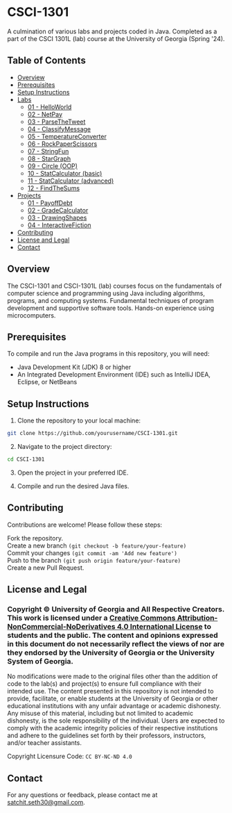 # CSCI-1301

A culmination of various labs and projects coded in Java. Completed as a part of the CSCI 1301L (lab) course at the University of Georgia (Spring '24).

## Table of Contents
- [Overview](#overview)
- [Prerequisites](#prerequisites)
- [Setup Instructions](#setup-instructions)
- [Labs](https://github.com/sseth30/CSCI-1301/tree/033d5a81a3ae591a8f61fb4130c2019ca179a2f0/Labs)
  - [01 - HelloWorld](https://github.com/sseth30/CSCI-1301/tree/033d5a81a3ae591a8f61fb4130c2019ca179a2f0/Labs/01%20-%20HelloWorld)
  - [02 - NetPay](https://github.com/sseth30/CSCI-1301/tree/033d5a81a3ae591a8f61fb4130c2019ca179a2f0/Labs/02%20-%20NetPay)
  - [03 - ParseTheTweet](https://github.com/sseth30/CSCI-1301/tree/033d5a81a3ae591a8f61fb4130c2019ca179a2f0/Labs/03%20-%20ParseTheTweet)
  - [04 - ClassifyMessage](https://github.com/sseth30/CSCI-1301/tree/033d5a81a3ae591a8f61fb4130c2019ca179a2f0/Labs/04%20-%20ClassifyMessage)
  - [05 - TemperatureConverter](https://github.com/sseth30/CSCI-1301/tree/033d5a81a3ae591a8f61fb4130c2019ca179a2f0/Labs/05%20-%20TemperatureConverter)
  - [06 - RockPaperScissors](https://github.com/sseth30/CSCI-1301/tree/033d5a81a3ae591a8f61fb4130c2019ca179a2f0/Labs/06%20-%20RockPaperScissors)
  - [07 - StringFun](https://github.com/sseth30/CSCI-1301/tree/033d5a81a3ae591a8f61fb4130c2019ca179a2f0/Labs/07%20-%20StringFun)
  - [08 - StarGraph](https://github.com/sseth30/CSCI-1301/tree/033d5a81a3ae591a8f61fb4130c2019ca179a2f0/Labs/08%20-%20StarGraph)
  - [09 - Circle (OOP)](https://github.com/sseth30/CSCI-1301/tree/033d5a81a3ae591a8f61fb4130c2019ca179a2f0/Labs/09%20-%20Circle%20(OOP))
  - [10 - StatCalculator (basic)](https://github.com/sseth30/CSCI-1301/tree/033d5a81a3ae591a8f61fb4130c2019ca179a2f0/Labs/10%20-%20StatCalculator%20(basic))
  - [11 - StatCalculator (advanced)](https://github.com/sseth30/CSCI-1301/tree/033d5a81a3ae591a8f61fb4130c2019ca179a2f0/Labs/11%20-%20StatCalculator%20(advanced))
  - [12 - FindTheSums](https://github.com/sseth30/CSCI-1301/tree/033d5a81a3ae591a8f61fb4130c2019ca179a2f0/Labs/12%20-%20FindTheSums)
- [Projects](https://github.com/sseth30/CSCI-1301/tree/033d5a81a3ae591a8f61fb4130c2019ca179a2f0/Projects)
  - [01 - PayoffDebt](https://github.com/sseth30/CSCI-1301/tree/033d5a81a3ae591a8f61fb4130c2019ca179a2f0/Projects/01%20-%20PayoffDebt)
  - [02 - GradeCalculator](https://github.com/sseth30/CSCI-1301/tree/033d5a81a3ae591a8f61fb4130c2019ca179a2f0/Projects/02%20-%20GradeCalculator)
  - [03 - DrawingShapes](https://github.com/sseth30/CSCI-1301/tree/033d5a81a3ae591a8f61fb4130c2019ca179a2f0/Projects/03%20-%20DrawingShapes)
  - [04 - InteractiveFiction](https://github.com/sseth30/CSCI-1301/tree/033d5a81a3ae591a8f61fb4130c2019ca179a2f0/Projects/04%20-%20InteractiveFiction)
- [Contributing](#contributing)
- [License and Legal](#license-and-legal)
- [Contact](#contact)

## Overview

The CSCI-1301 and CSCI-1301L (lab) courses focus on the fundamentals of computer science and programming using Java including algorithms, programs, and computing systems. Fundamental techniques of program development and supportive software tools. Hands-on experience using microcomputers. 

## Prerequisites 
To compile and run the Java programs in this repository, you will need:

- Java Development Kit (JDK) 8 or higher
- An Integrated Development Environment (IDE) such as IntelliJ IDEA, Eclipse, or NetBeans

## Setup Instructions

1. Clone the repository to your local machine:

```bash
git clone https://github.com/yourusername/CSCI-1301.git
```
2. Navigate to the project directory:
```bash
cd CSCI-1301
```
3. Open the project in your preferred IDE.

4. Compile and run the desired Java files.

## Contributing
Contributions are welcome! Please follow these steps:

Fork the repository. \
Create a new branch `(git checkout -b feature/your-feature)`\
Commit your changes `(git commit -am 'Add new feature')`\
Push to the branch `(git push origin feature/your-feature)`\
Create a new Pull Request.

## License and Legal

### Copyright © University of Georgia and All Respective Creators. This work is licensed under a [Creative Commons Attribution-NonCommercial-NoDerivatives 4.0 International License](https://creativecommons.org/licenses/by-nc-nd/4.0/) to students and the public. The content and opinions expressed in this document do not necessarily reflect the views of nor are they endorsed by the University of Georgia or the University System of Georgia.


No modifications were made to the original files other than the addition of code to the lab(s) and project(s) to ensure full compliance with their intended use. The content presented in this repository is not intended to provide, facilitate, or enable students at the University of Georgia or other educational institutions with any unfair advantage or academic dishonesty. 
Any misuse of this material, including but not limited to academic dishonesty, is the sole responsibility of the individual. Users are expected to comply with the academic integrity policies of their respective institutions and adhere to the guidelines set forth by their professors, instructors, and/or teacher assistants.

Copyright Licensure Code: `CC BY-NC-ND 4.0`

## Contact
For any questions or feedback, please contact me at satchit.seth30@gmail.com.

